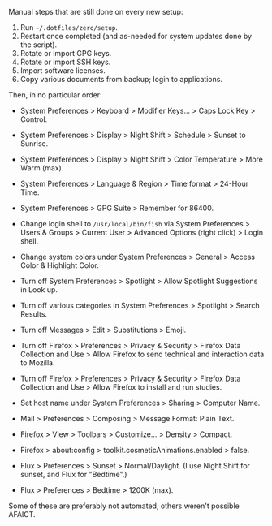Manual steps that are still done on every new setup:

1. Run `~/.dotfiles/zero/setup`.
2. Restart once completed (and as-needed for system updates done by the script).
3. Rotate or import GPG keys.
4. Rotate or import SSH keys.
5. Import software licenses.
6. Copy various documents from backup; login to applications.

Then, in no particular order:

- System Preferences > Keyboard > Modifier Keys... > Caps Lock Key > Control.

- System Preferences > Display > Night Shift > Schedule > Sunset to Sunrise.

- System Preferences > Display > Night Shift > Color Temperature > More Warm
  (max).

- System Preferences > Language & Region > Time format > 24-Hour Time.

- System Preferences > GPG Suite > Remember for 86400.

- Change login shell to `/usr/local/bin/fish` via System Preferences > Users &
  Groups > Current User > Advanced Options (right click) > Login shell.

- Change system colors under System Preferences > General > Access Color &
  Highlight Color.

- Turn off System Preferences > Spotlight > Allow Spotlight Suggestions in Look
  up.

- Turn off various categories in System Preferences > Spotlight > Search
  Results.

- Turn off Messages > Edit > Substitutions > Emoji.

- Turn off Firefox > Preferences > Privacy & Security > Firefox Data Collection
  and Use > Allow Firefox to send technical and interaction data to Mozilla.

- Turn off Firefox > Preferences > Privacy & Security > Firefox Data Collection
  and Use > Allow Firefox to install and run studies.

- Set host name under System Preferences > Sharing > Computer Name.

- Mail > Preferences > Composing > Message Format: Plain Text.

- Firefox > View > Toolbars > Customize... > Density > Compact.

- Firefox > about:config > toolkit.cosmeticAnimations.enabled > false.

- Flux > Preferences > Sunset > Normal/Daylight. (I use Night Shift for sunset,
  and Flux for "Bedtime".)

- Flux > Preferences > Bedtime > 1200K (max).

Some of these are preferably not automated, others weren't possible AFAICT.
